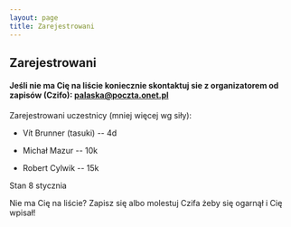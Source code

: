 ```yaml
---
layout: page
title: Zarejestrowani
---
```


## Zarejestrowani

#### Jeśli nie ma Cię na liście koniecznie skontaktuj sie z organizatorem od zapisów (Czifo): palaska@poczta.onet.pl

Zarejestrowani uczestnicy (mniej więcej wg siły):


- Vít Brunner (tasuki) -- 4d

- Michał Mazur -- 10k
- Robert Cylwik -- 15k





Stan 8 stycznia

Nie ma Cię na liście?  Zapisz się albo molestuj Czifa żeby się ogarnął i Cię wpisał!
